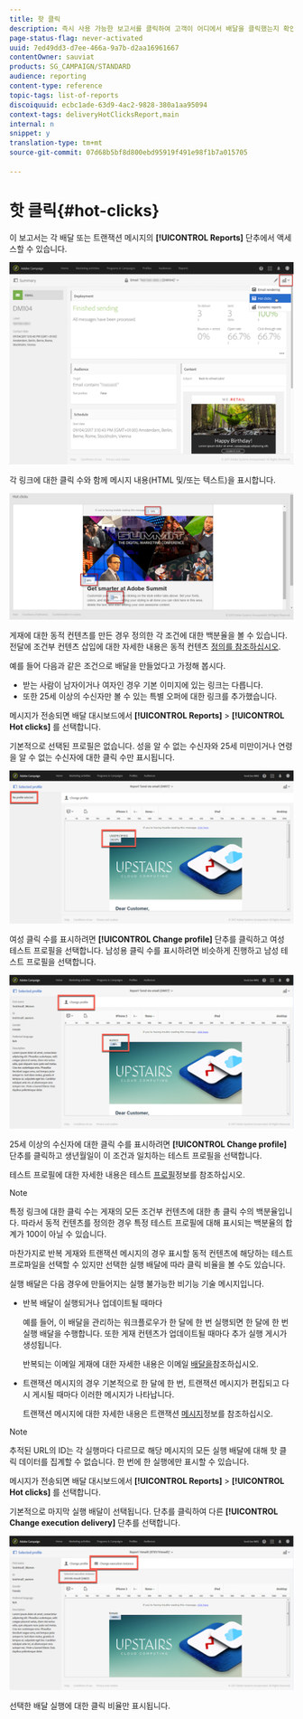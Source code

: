```yaml
---
title: 핫 클릭
description: 즉시 사용 가능한 보고서를 클릭하여 고객이 어디에서 배달을 클릭했는지 확인할 수 있습니다.
page-status-flag: never-activated
uuid: 7ed49dd3-d7ee-466a-9a7b-d2aa16961667
contentOwner: sauviat
products: SG_CAMPAIGN/STANDARD
audience: reporting
content-type: reference
topic-tags: list-of-reports
discoiquuid: ecbc1ade-63d9-4ac2-9828-380a1aa95094
context-tags: deliveryHotClicksReport,main
internal: n
snippet: y
translation-type: tm+mt
source-git-commit: 07d68b5bf8d800ebd95919f491e98f1b7a015705

---
```



# 핫 클릭{#hot-clicks}

이 보고서는 각 배달 또는 트랜잭션 메시지의 **[!UICONTROL Reports]** 단추에서 액세스할 수 있습니다.

![](assets/delivery_reports_hot-clicks_4.png)

각 링크에 대한 클릭 수와 함께 메시지 내용(HTML 및/또는 텍스트)을 표시합니다.

![](assets/delivery_reports_10.png)

게재에 대한 동적 컨텐츠를 만든 경우 정의한 각 조건에 대한 백분율을 볼 수 있습니다. 전달에 조건부 컨텐츠 삽입에 대한 자세한 내용은 동적 컨텐츠 [정의를 참조하십시오](../../designing/using/personalization.md#defining-dynamic-content-in-an-email).

예를 들어 다음과 같은 조건으로 배달을 만들었다고 가정해 봅시다.

* 받는 사람이 남자이거나 여자인 경우 기본 이미지에 있는 링크는 다릅니다.
* 또한 25세 이상의 수신자만 볼 수 있는 특별 오퍼에 대한 링크를 추가했습니다.

메시지가 전송되면 배달 대시보드에서 **[!UICONTROL Reports]** > **[!UICONTROL Hot clicks]** 를 선택합니다.

기본적으로 선택된 프로필은 없습니다. 성을 알 수 없는 수신자와 25세 미만이거나 연령을 알 수 없는 수신자에 대한 클릭 수만 표시됩니다.

![](assets/delivery_reports_hot-clicks_1.png)

여성 클릭 수를 표시하려면 **[!UICONTROL Change profile]** 단추를 클릭하고 여성 테스트 프로필을 선택합니다. 남성용 클릭 수를 표시하려면 비슷하게 진행하고 남성 테스트 프로필을 선택합니다.

![](assets/delivery_reports_hot-clicks_2.png)

25세 이상의 수신자에 대한 클릭 수를 표시하려면 **[!UICONTROL Change profile]** 단추를 클릭하고 생년월일이 이 조건과 일치하는 테스트 프로필을 선택합니다.

테스트 프로필에 대한 자세한 내용은 테스트 [프로필](../../audiences/using/managing-test-profiles.md)정보를 참조하십시오.

>[!NOTE]
>
>특정 링크에 대한 클릭 수는 게재의 모든 조건부 컨텐츠에 대한 총 클릭 수의 백분율입니다. 따라서 동적 컨텐츠를 정의한 경우 특정 테스트 프로필에 대해 표시되는 백분율의 합계가 100이 아닐 수 있습니다.

마찬가지로 반복 게재와 트랜잭션 메시지의 경우 표시할 동적 컨텐츠에 해당하는 테스트 프로파일을 선택할 수 있지만 선택한 실행 배달에 따라 클릭 비율을 볼 수도 있습니다.

실행 배달은 다음 경우에 만들어지는 실행 불가능한 비기능 기술 메시지입니다.

* 반복 배달이 실행되거나 업데이트될 때마다

   예를 들어, 이 배달을 관리하는 워크플로우가 한 달에 한 번 실행되면 한 달에 한 번 실행 배달을 수행합니다. 또한 게재 컨텐츠가 업데이트될 때마다 추가 실행 게시가 생성됩니다.

   반복되는 이메일 게재에 대한 자세한 내용은 이메일 [배달을](../../automating/using/email-delivery.md)참조하십시오.

* 트랜잭션 메시지의 경우 기본적으로 한 달에 한 번, 트랜잭션 메시지가 편집되고 다시 게시될 때마다 이러한 메시지가 나타납니다.

   트랜잭션 메시지에 대한 자세한 내용은 트랜잭션 [메시지](../../channels/using/about-transactional-messaging.md)정보를 참조하십시오.

>[!NOTE]
>
>추적된 URL의 ID는 각 실행마다 다르므로 해당 메시지의 모든 실행 배달에 대해 핫 클릭 데이터를 집계할 수 없습니다. 한 번에 한 실행에만 표시할 수 있습니다.

메시지가 전송되면 배달 대시보드에서 **[!UICONTROL Reports]** > **[!UICONTROL Hot clicks]** 를 선택합니다.

기본적으로 마지막 실행 배달이 선택됩니다. 단추를 클릭하여 다른 **[!UICONTROL Change execution delivery]** 단추를 선택합니다.

![](assets/delivery_reports_hot-clicks_3.png)

선택한 배달 실행에 대한 클릭 비율만 표시됩니다.
